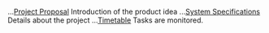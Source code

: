 ...[Project Proposal](https://github.com/FitnessForGeeks/FitnessForGeeks/Documents/ProjectProposal_FitnessForGeeks.pdf)
Introduction of the product idea
...[System Specifications](https://github.com/FitnessForGeeks/FitnessForGeeks/Documents/SystemSpecification_FitnessForGeeks.pdf)
Details about the project
...[Timetable](https://github.com/FitnessForGeeks/FitnessForGeeks/Documents/Timetable.pdf)
Tasks are monitored.

